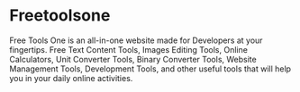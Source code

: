 # Freetoolsone
Free Tools One is an all-in-one website made for Developers at your fingertips. Free Text Content Tools, Images Editing Tools, Online Calculators, Unit Converter Tools, Binary Converter Tools, Website Management Tools, Development Tools, and other useful tools that will help you in your daily online activities.
